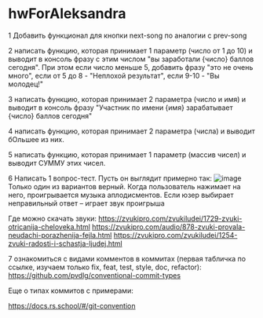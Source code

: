 # hwForAleksandra
1 Добавить функционал для кнопки next-song по аналогии с prev-song

2 написать функцию, которая принимает 1 параметр (число от 1 до 10) и выводит в консоль фразу с этим числом "вы заработали {число} баллов сегодня". При этом если число меньше 5, добавить фразу "это не очень много", если от 5 до 8 - "Неплохой результат", если 9-10 - "Вы молодец!"

3 написать функцию, которая принимает 2 параметра (число и имя) и выводит в консоль фразу "Участник по имени {имя} зарабатывает {число} баллов сегодня"

4 написать функцию, которая принимает 2 параметра (числа) и выводит бОльшее из них.

5 написать функцию, которая принимает 1 параметр (массив чисел) и выводит СУММУ этих чисел.

6 Написать 1 вопрос-тест. Пусть он выглядит примерно так:  ![image](https://user-images.githubusercontent.com/20025262/227644616-2f1f0469-140e-4158-b570-fc42c1a567f8.png)
Только один из вариантов верный. Когда пользователь нажимает на него, проигрывается музыка аплодисментов. Если юзер выбирает неправильный ответ – играет звук проигрыша

Где можно скачать звуки:
https://zvukipro.com/zvukiludei/1729-zvuki-otricanija-cheloveka.html
https://zvukipro.com/audio/878-zvuki-provala-neudachi-porazhenija-fejla.html
https://zvukipro.com/zvukiludei/1254-zvuki-radosti-i-schastja-ljudej.html 

7 ознакомиться с видами комментов в коммитах  (первая табличка по ссылке, изучаем только fix, feat, test, style, doc, refactor): https://github.com/pvdlg/conventional-commit-types


Еще о типах коммитов с примерами:

https://docs.rs.school/#/git-convention
